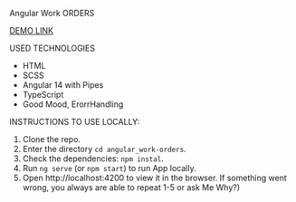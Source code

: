 Angular Work ORDERS

[DEMO LINK](https://3240f34e.angular-work-orders.pages.dev/)


USED TECHNOLOGIES
 - HTML
 - SCSS
 - Angular 14 with Pipes
 - TypeScript
 - Good Mood, ErorrHandling

INSTRUCTIONS TO USE LOCALLY:
1. Clone the repo.
2. Enter the directory `cd angular_work-orders`.
3. Check the dependencies: `npm instal`.
4. Run `ng serve` (or `npm start`) to run App locally.
5. Open http://localhost:4200 to view it in the browser.
If something went wrong, you always are able to repeat 1-5 or ask Me Why?)

